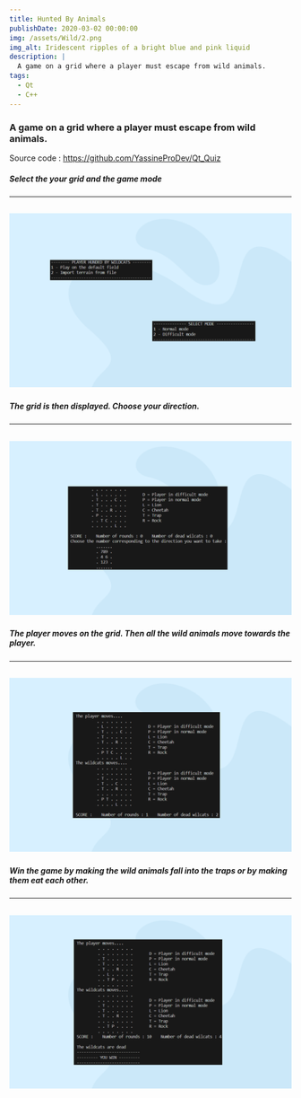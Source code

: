 ```yaml
---
title: Hunted By Animals
publishDate: 2020-03-02 00:00:00
img: /assets/Wild/2.png
img_alt: Iridescent ripples of a bright blue and pink liquid
description: |
  A game on a grid where a player must escape from wild animals.
tags:
  - Qt
  - C++
---
```



### A game on a grid where a player must escape from wild animals.

Source code : https://github.com/YassineProDev/Qt_Quiz


##### Select the your grid and the game mode
---
![Image](/assets/Wild/11.png)
---

##### The grid is then displayed. Choose your direction.
---
![Image](/assets/Wild/1.png)
---

##### The player moves on the grid. Then all the wild animals move towards the player.
---
![Image](/assets/Wild/2.png)
---

##### Win the game by making the wild animals fall into the traps or by making them eat each other.
---
![Image](/assets/Wild/3.png)
---


